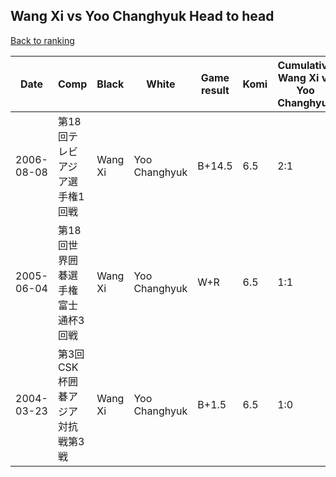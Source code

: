 ## Wang Xi vs Yoo Changhyuk Head to head

[Back to ranking](../../index.md)




| **Date** | **Comp** | **Black** | **White** | **Game result** | **Komi** | **Cumulative Wang Xi vs Yoo Changhyuk** | **Wang Xi streak** | **Yoo Changhyuk streak** | 
| --- | --- | --- | --- | --- | --- | --- | --- | --- |
| 2006-08-08 | 第18回テレビアジア選手権1回戦 | Wang Xi | Yoo Changhyuk | B+14.5 | 6.5 | 2:1 | 1 | 0 | 
| 2005-06-04 | 第18回世界囲碁選手権富士通杯3回戦 | Wang Xi | Yoo Changhyuk | W+R | 6.5 | 1:1 | 0 | 1 | 
| 2004-03-23 | 第3回CSK杯囲碁アジア対抗戦第3戦 | Wang Xi | Yoo Changhyuk | B+1.5 | 6.5 | 1:0 | 1 | 0 |




